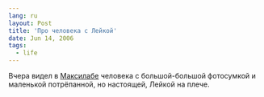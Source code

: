 ```yaml
---
lang: ru
layout: Post
title: 'Про человека с Лейкой'
date: Jun 14, 2006
tags:
  - life
---
```


Вчера видел в [Максилабе](http://www.maxilab.ru/ 'Фотолаборатория и кафе Максилаб') человека с большой-большой фотосумкой и маленькой потрёпанной, но настоящей, Лейкой на плече.
